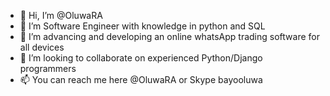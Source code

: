 - 👋 Hi, I’m @OluwaRA
- 👀 I’m Software Engineer with knowledge in python and SQL
- 🌱 I’m advancing and developing an online whatsApp trading software for all devices
- 💞️ I’m looking to collaborate on experienced Python/Django programmers
- 📫 You can reach me here @OluwaRA or Skype bayooluwa

<!---
OluwaRA/OluwaRA is a ✨ special ✨ repository because its `README.md` (this file) appears on your GitHub profile.
You can click the Preview link to take a look at your changes.
--->
